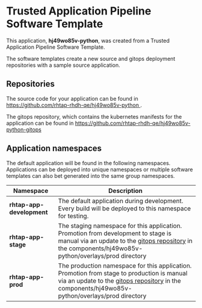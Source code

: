 # Trusted Application Pipeline Software Template

This application, **hj49wo85v-python**, was created from a Trusted Application Pipeline Software Template.

The software templates create a new source and gitops deployment repositories with a sample source application. 

## Repositories

The source code for your application can be found in [https://github.com/rhtap-rhdh-qe/hj49wo85v-python ](https://github.com/rhtap-rhdh-qe/hj49wo85v-python ).
 
The gitops repository, which contains the kubernetes manifests for the application can be found in 
[https://github.com/rhtap-rhdh-qe/hj49wo85v-python-gitops ](https://github.com/rhtap-rhdh-qe/hj49wo85v-python-gitops ) 

## Application namespaces 

The default application will be found in the following namespaces. Applications can be deployed into unique namespaces or multiple software templates can also bet generated into the same group namespaces.  

|  Namespace   |  Description   |  
| -------- | -------- |   
| **rhtap-app-development** | The default application during development. Every build will be deployed to this namespace for testing. | 
| **rhtap-app-stage** | The staging namespace for this application. Promotion from development to stage is manual via an update to the [gitops repository](https://github.com/rhtap-rhdh-qe/hj49wo85v-python-gitops ) in the components/hj49wo85v-python/overlays/prod directory |  
| **rhtap-app-prod** | The production namespace for this application. Promotion from stage to production is manual via an update to the [gitops repository](https://github.com/rhtap-rhdh-qe/hj49wo85v-python-gitops ) in the components/hj49wo85v-python/overlays/prod directory | 